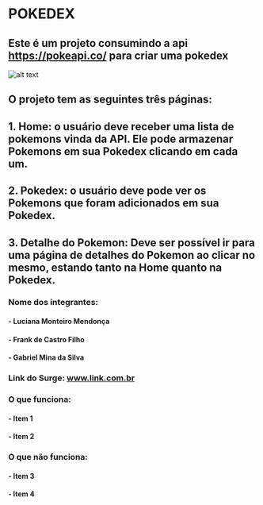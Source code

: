 # POKEDEX
## Este é um projeto consumindo a api **https://pokeapi.co/** para criar uma pokedex

![alt text](https://www.einerd.com.br/wp-content/uploads/2020/01/ash-pokemon-e1580132488300.jpeg
)

## O projeto tem as seguintes **três páginas:**
## 1. **Home:** o usuário deve receber uma lista de pokemons vinda da API. Ele pode armazenar Pokemons em sua Pokedex clicando em cada um.
## 2. **Pokedex:** o usuário deve pode ver os Pokemons que foram adicionados em sua Pokedex. 
## 3. **Detalhe do Pokemon:** Deve ser possível ir para uma página de detalhes do Pokemon ao clicar no mesmo, estando tanto na Home quanto na Pokedex.

### Nome dos integrantes: 
#### - Luciana Monteiro Mendonça
#### - Frank de Castro Filho
#### - Gabriel Mina da Silva

### Link do Surge: www.link.com.br

### O que funciona:
#### - Item 1
#### - Item 2

### O que não funciona: 
#### - Item 3
#### - Item 4
